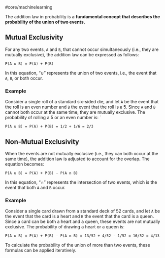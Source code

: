 #core/machinelearning

The addition law in probability is a **fundamental concept that describes the probability of the union of two events.**

## Mutual Exclusivity

For any two events, `A` and `B`, that cannot occur simultaneously (i.e., they are mutually exclusive), the addition law can be expressed as follows:

```
P(A ∪ B) = P(A) + P(B)
```

In this equation, “∪” represents the union of two events, i.e., the event that `A`, `B`, or both occur.

### Example

Consider a single roll of a standard six-sided die, and let `A` be the event that the roll is an even number and `B` the event that the roll is a 5. Since `A` and `B` cannot both occur at the same time, they are mutually exclusive. The probability of rolling a 5 or an even number is:
`

```
P(A ∪ B) = P(A) + P(B) = 1/2 + 1/6 = 2/3
```

## Non-Mutual Exclusivity

When the events are not mutually exclusive (i.e., they can both occur at the same time), the addition law is adjusted to account for the overlap. The equation becomes:

```
P(A ∪ B) = P(A) + P(B) - P(A ∩ B)
```

In this equation, “∩” represents the intersection of two events, which is the event that both `A` and `B` occur.

### Example

Consider a single card drawn from a standard deck of 52 cards, and let `A` be the event that the card is a heart and `B` the event that the card is a queen. Since a card can be both a heart and a queen, these events are not mutually exclusive. The probability of drawing a heart or a queen is:

```
P(A ∪ B) = P(A) + P(B) - P(A ∩ B) = 13/52 + 4/52 - 1/52 = 16/52 = 4/13
```

To calculate the probability of the union of more than two events, these formulas can be applied iteratively.
